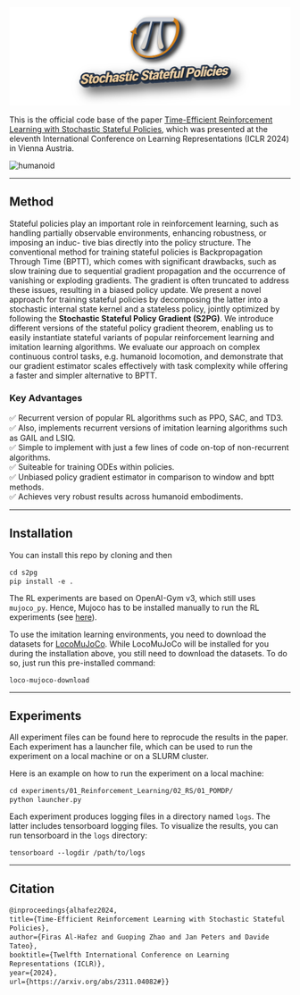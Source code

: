 
![S2PG](img/logo.png)

This is the official code base of the paper [Time-Efficient Reinforcement Learning with Stochastic Stateful Policies](https://arxiv.org/abs/2311.04082), which was presented at the eleventh International Conference on Learning Representations (ICLR 2024) in Vienna Austria.

![humanoid](https://github.com/robfiras/s2pg/assets/69359729/fec5ddd2-e50c-4b3b-af83-d27ad7e31f96)

---

## Method

Stateful policies play an important role in reinforcement learning, such as handling
partially observable environments, enhancing robustness, or imposing an induc-
tive bias directly into the policy structure. The conventional method for training
stateful policies is Backpropagation Through Time (BPTT), which comes with
significant drawbacks, such as slow training due to sequential gradient propagation and the occurrence of vanishing or exploding gradients. The gradient is often
truncated to address these issues, resulting in a biased policy update. We present
a novel approach for training stateful policies by decomposing the latter into a
stochastic internal state kernel and a stateless policy, jointly optimized by following the **Stochastic Stateful Policy Gradient (S2PG)**. We introduce different versions of the stateful
policy gradient theorem, enabling us to easily instantiate stateful variants of popular reinforcement learning and imitation learning algorithms.
We evaluate our approach on complex continuous control tasks, e.g. humanoid locomotion, and demonstrate that our gradient estimator scales effectively
with task complexity while offering a faster and simpler alternative to BPTT.

### Key Advantages
✅ Recurrent version of popular RL algorithms such as PPO, SAC, and TD3.\
✅ Also, implements recurrent versions of imitation learning algorithms such as GAIL and LSIQ.\
✅ Simple to implement with just a few lines of code on-top of non-recurrent algorithms.\
✅ Suiteable for training ODEs within policies.\
✅ Unbiased policy gradient estimator in comparison to window and bptt methods.\
✅ Achieves very robust results across humanoid embodiments.

---

## Installation

You can install this repo by cloning and then

```shell
cd s2pg
pip install -e .
```

The RL experiments are based on OpenAI-Gym v3, which still uses `mujoco_py`. Hence, Mujoco has to be installed manually
to run the RL experiments (see [here](https://github.com/openai/mujoco-py?tab=readme-ov-file#install-mujoco)). 

To use the imitation learning environments, you need to download the datasets for [LocoMuJoCo](https://github.com/robfiras/loco-mujoco).
While LocoMuJoCo will be installed for you during the installation above, you still need to download the datasets.
To do so, just run this pre-installed command:

```shell
loco-mujoco-download
```
---

## Experiments
All experiment files can be found here to reprocude the results in the paper. Each experiment
has a launcher file, which can be used to run the experiment on a local machine or on a SLURM cluster.

Here is an example on how to run the experiment on a local machine:

```shell
cd experiments/01_Reinforcement_Learning/02_RS/01_POMDP/
python launcher.py
```

Each experiment produces logging files in a directory named `logs`. The latter includes tensorboard logging files.
To visualize the results, you can run tensorboard in the `logs` directory:

```shell
tensorboard --logdir /path/to/logs
```


---

## Citation
```
@inproceedings{alhafez2024,
title={Time-Efficient Reinforcement Learning with Stochastic Stateful Policies},
author={Firas Al-Hafez and Guoping Zhao and Jan Peters and Davide Tateo},
booktitle={Twelfth International Conference on Learning Representations (ICLR)},
year={2024},
url={https://arxiv.org/abs/2311.04082#}}
```
